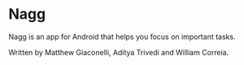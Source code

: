 # Nagg
Nagg is an app for Android that helps you focus on important tasks.

Written by Matthew Giaconelli, Aditya Trivedi and William Correia.
